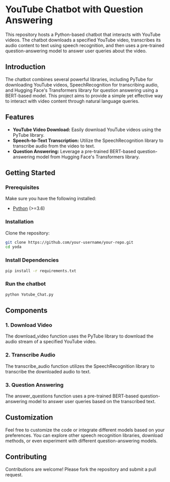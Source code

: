 # YouTube Chatbot with Question Answering

This repository hosts a Python-based chatbot that interacts with YouTube videos. The chatbot downloads a specified YouTube video, transcribes its audio content to text using speech recognition, and then uses a pre-trained question-answering model to answer user queries about the video.

## Introduction

The chatbot combines several powerful libraries, including PyTube for downloading YouTube videos, SpeechRecognition for transcribing audio, and Hugging Face's Transformers library for question answering using a BERT-based model. This project aims to provide a simple yet effective way to interact with video content through natural language queries.

## Features

- **YouTube Video Download:** Easily download YouTube videos using the PyTube library.
- **Speech-to-Text Transcription:** Utilize the SpeechRecognition library to transcribe audio from the video to text.
- **Question Answering:** Leverage a pre-trained BERT-based question-answering model from Hugging Face's Transformers library.

## Getting Started

### Prerequisites

Make sure you have the following installed:

- [Python](https://www.python.org/) (>=3.6)

### Installation

Clone the repository:

```bash
git clone https://github.com/your-username/your-repo.git
cd yoda
```
### Install Dependencies
```bash
pip install -r requirements.txt
```
### Run the chatbot
```bash
python Yotube_Chat.py
```
## Components
### 1. Download Video
The download_video function uses the PyTube library to download the audio stream of a specified YouTube video.

### 2. Transcribe Audio
The transcribe_audio function utilizes the SpeechRecognition library to transcribe the downloaded audio to text.

### 3. Question Answering
The answer_questions function uses a pre-trained BERT-based question-answering model to answer user queries based on the transcribed text.

## Customization
Feel free to customize the code or integrate different models based on your preferences. You can explore other speech recognition libraries, download methods, or even experiment with different question-answering models.

## Contributing
Contributions are welcome! Please fork the repository and submit a pull request.
